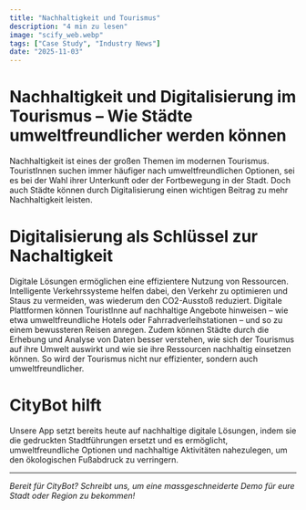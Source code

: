 ```yaml
---
title: "Nachhaltigkeit und Tourismus"
description: "4 min zu lesen"
image: "scify_web.webp"
tags: ["Case Study", "Industry News"]
date: "2025-11-03"
---
```


# Nachhaltigkeit und Digitalisierung im Tourismus – Wie Städte umweltfreundlicher werden können
Nachhaltigkeit ist eines der großen Themen im modernen Tourismus. TouristInnen suchen immer häufiger nach umweltfreundlichen Optionen, sei es bei der Wahl ihrer Unterkunft oder der Fortbewegung in der Stadt. Doch auch Städte können durch Digitalisierung einen wichtigen Beitrag zu mehr Nachhaltigkeit leisten.

# Digitalisierung als Schlüssel zur Nachaltigkeit
Digitale Lösungen ermöglichen eine effizientere Nutzung von Ressourcen. Intelligente Verkehrssysteme helfen dabei, den Verkehr zu optimieren und Staus zu vermeiden, was wiederum den CO2-Ausstoß reduziert. Digitale Plattformen können TouristInne auf nachhaltige Angebote hinweisen – wie etwa umweltfreundliche Hotels oder Fahrradverleihstationen – und so zu einem bewussteren Reisen anregen. Zudem können Städte durch die Erhebung und Analyse von Daten besser verstehen, wie sich der Tourismus auf ihre Umwelt auswirkt und wie sie ihre Ressourcen nachhaltig einsetzen können. So wird der Tourismus nicht nur effizienter, sondern auch umweltfreundlicher.

# CityBot hilft
Unsere App setzt bereits heute auf nachhaltige digitale Lösungen, indem sie die gedruckten Stadtführungen ersetzt und es ermöglicht, umweltfreundliche Optionen und nachhaltige Aktivitäten nahezulegen, um den ökologischen Fußabdruck zu verringern.


---

*Bereit für CityBot? Schreibt uns, um eine massgeschneiderte Demo für eure Stadt oder Region zu bekommen!*
